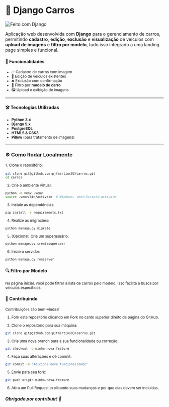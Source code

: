 # 🚗 Django Carros

![Feito com Django](https://img.shields.io/badge/feito%20com-Django-092E20?style=for-the-badge&logo=django&logoColor=white)

Aplicação web desenvolvida com **Django** para o gerenciamento de carros, permitindo **cadastro**, **edição**, **exclusão** e **visualização** de veículos com **upload de imagens** e **filtro por modelo**, tudo isso integrado a uma landing page simples e funcional.

#### 🧩 Funcionalidades

<small>

- ✅ Cadastro de carros com imagem
- 📝 Edição de veículos existentes
- ❌ Exclusão com confirmação
- 🔎 Filtro por **modelo do carro**
- 🖼️ Upload e exibição de imagens

</small>

---

#### 🛠️ Tecnologias Utilizadas

<small>

- **Python 3.x**
- **Django 5.x**
- **PostgreSQL**
- **HTML5 & CSS3**
- **Pillow** (para tratamento de imagens)

</small>

---

### ⚙️ Como Rodar Localmente

<small> 1. Clone o repositório: 

```bash
git clone git@github.com:pjfmartins83/carros.git
cd carros
```

2. Crie o ambiente virtual: 

```bash
python -m venv .venv
source .venv/bin/activate  # Windows: venv\Scripts\activate
```

3. Instale as dependências: 

```bash
pip install -r requirements.txt
```

4. Realize as migrações:  

```bash
python manage.py migrate
```
5. (Opcional) Crie um superusuário: 

```bash
python manage.py createsuperuser
```

6. Inicie o servidor:

```bash
python manage.py runserver
```
</small>

#### 🔍 Filtro por Modelo
<small>

Na página inicial, você pode filtrar a lista de carros pelo modelo. Isso facilita a busca por veículos específicos.

</small>

#### 🤝 Contribuindo

<small>
Contribuições são bem-vindas!

1. Fork este repositório clicando em Fork no canto superior direito da página do GitHub.

2. Clone o repositório para sua máquina:

```bash
git clone git@github.com:pjfmartins83/carros.git
```

3. Crie uma nova branch para a sua funcionalidade ou correção:

```bash
git checkout -b minha-nova-feature
```

4. Faça suas alterações e dê commit:
```bash
git commit -m "Adiciona nova funcionalidade"
```

5. Envie para seu fork:
```bash
git push origin minha-nova-feature
```

6. Abra um Pull Request explicando suas mudanças e por que elas devem ser incluídas.

</small>

##### Obrigado por contribuir! 💙

<br>
<br>
